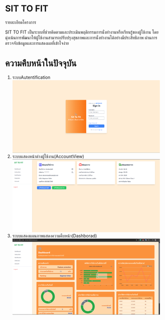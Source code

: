 # SIT TO FIT

รายละเอียดโครงการ

SIT TO FIT เป็นระบบที่ช่วยติดตามและประเมินพฤติกรรมการนั่งทำงานหรือเรียนรู้ของผู้ใช้งาน โดยมุ่งเน้นการพัฒนาให้ผู้ใช้งานสามารถปรับปรุงสุขภาพและการนั่งทำงานได้อย่างมีประสิทธิภาพ ผ่านการตรวจจับข้อมูลและการแสดงผลที่เข้าใจง่าย

# ความคืบหน้าในปัจจุบัน

1. ระบบAutentification
![หน้าlogin](login.png)
3. ระบบแสดงหน้าต่างผู้ใช้งาน(AccountView)
![หน้าlogin](Account.png)
5. ระบบแสดงแผนภาพแสดงความคืบหน้า(Dashborad)
![หน้าlogin](Dashborad.png)
